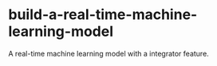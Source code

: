 # build-a-real-time-machine-learning-model
A real-time machine learning model with a integrator feature.

